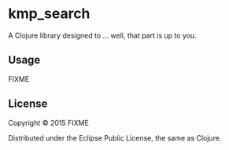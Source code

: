 # kmp_search

A Clojure library designed to ... well, that part is up to you.

## Usage

FIXME

## License

Copyright © 2015 FIXME

Distributed under the Eclipse Public License, the same as Clojure.
